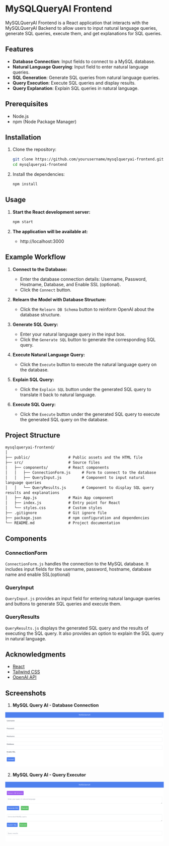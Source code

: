 
# MySQLQueryAI Frontend

MySQLQueryAI Frontend is a React application that interacts with the MySQLQueryAI Backend to allow users to input natural language queries, generate SQL queries, execute them, and get explanations for SQL queries.

## Features

- **Database Connection**: Input fields to connect to a MySQL database.
- **Natural Language Querying**: Input field to enter natural language queries.
- **SQL Generation**: Generate SQL queries from natural language queries.
- **Query Execution**: Execute SQL queries and display results.
- **Query Explanation**: Explain SQL queries in natural language.

## Prerequisites

- Node.js
- npm (Node Package Manager)

## Installation

1. Clone the repository:
    ```sh
    git clone https://github.com/yourusername/mysqlqueryai-frontend.git
    cd mysqlqueryai-frontend
    ```

2. Install the dependencies:
    ```sh
    npm install
    ```

## Usage

1. **Start the React development server:**
    ```sh
    npm start
    ```

2. **The application will be available at:**
    - http://localhost:3000

## Example Workflow

1. **Connect to the Database:**

    - Enter the database connection details: Username, Password, Hostname, Database, and Enable SSL (optional).
    - Click the `Connect` button.


2. **Relearn the Model with Database Structure:**

    - Click the `Relearn DB Schema` button to reinform OpenAI about the database structure.


3. **Generate SQL Query:**

    - Enter your natural language query in the input box.
    - Click the `Generate SQL` button to generate the corresponding SQL query.


4. **Execute Natural Language Query:**

    - Click the `Execute` button to execute the natural language query on the database.


5. **Explain SQL Query:**

    - Click the `Explain SQL` button under the generated SQL query to translate it back to natural language.

  
6. **Execute SQL Query:**

    - Click the `Execute` button under the generated SQL query to execute the generated SQL query on the database.


## Project Structure

```
mysqlqueryai-frontend/
│
├── public/                 # Public assets and the HTML file
├── src/                    # Source files
│   ├── components/         # React components
│   │   ├── ConnectionForm.js     # Form to connect to the database
│   │   ├── QueryInput.js         # Component to input natural language queries
│   │   └── QueryResults.js       # Component to display SQL query results and explanations
│   ├── App.js              # Main App component
│   ├── index.js            # Entry point for React
│   └── styles.css          # Custom styles
├── .gitignore              # Git ignore file
├── package.json            # npm configuration and dependencies
└── README.md               # Project documentation
```

## Components

### ConnectionForm

`ConnectionForm.js` handles the connection to the MySQL database. It includes input fields for the username, password, hostname, database name and enable SSL(optional)

### QueryInput

`QueryInput.js` provides an input field for entering natural language queries and buttons to generate SQL queries and execute them.

### QueryResults

`QueryResults.js` displays the generated SQL query and the results of executing the SQL query. It also provides an option to explain the SQL query in natural language.


## Acknowledgments

- [React](https://reactjs.org/)
- [Tailwind CSS](https://tailwindcss.com/)
- [OpenAI API](https://beta.openai.com/docs/)

## Screenshots

1. **MySQL Query AI - Database Connection**

![Screenshot of the application](https://github.com/arunkuruvila275/MySQLQueryAI-Frontend/blob/master/pictures/FrontEnd%201.png)

2. **MySQL Query AI - Query Executor**

![Screenshot of the application](https://github.com/arunkuruvila275/MySQLQueryAI-Frontend/blob/master/pictures/FrontEnd%202.png)


